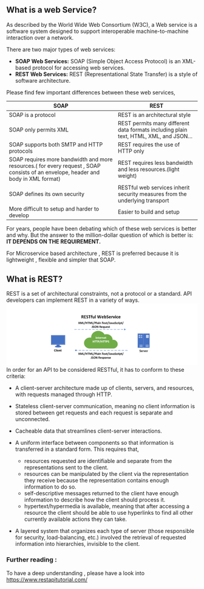 ## What is a web Service?
As described by the World Wide Web Consortium (W3C), a Web service is a software system designed to support interoperable machine-to-machine interaction over a network. 

There are two major types of web services:
- **SOAP Web Services:** SOAP (Simple Object Access Protocol) is an XML-based protocol for accessing web services.
- **REST Web Services:** REST (Representational State Transfer) is a style of software architecture.

Please find few important differences between these web services,

| SOAP | REST |
| --- | ----------- |
| SOAP is a protocol | REST is an architectural style |
| SOAP only permits XML | REST permits many different data formats including plain text, HTML, XML, and JSON… |
| SOAP supports both SMTP and HTTP protocols | REST requires the use of HTTP only |
| SOAP requires more bandwidth and more resources.( for every request , SOAP consists of an envelope, header and body in XML format) | REST requires less bandwidth and less resources.(light weight) |
| SOAP defines its own security | RESTful web services inherit security measures from the underlying transport |
| More difficult to setup and harder to develop | Easier to build and setup |

For years, people have been debating which of these web services is better and why. But the answer to the million-dollar question of which is better is: **IT DEPENDS ON THE REQUIREMENT.**

For Microservice based architecture , REST is preferred because it is lightweight , flexible and simpler that SOAP.

## What is REST?
REST is a set of architectural constraints, not a protocol or a standard. API developers can implement REST in a variety of ways.
 ![RESTfuleService](./pictures/RestfulApi.png)  
In order for an API to be considered RESTful, it has to conform to these criteria:

- A client-server architecture made up of clients, servers, and resources, with requests managed through HTTP.
- Stateless client-server communication, meaning no client information is stored between get requests and each request is separate and unconnected.
- Cacheable data that streamlines client-server interactions.
- A uniform interface between components so that information is transferred in a standard form. This requires that, 
    - resources requested are identifiable and separate from the representations sent to the client.
    - resources can be manipulated by the client via the representation they receive because the representation contains enough information to do so.
    - self-descriptive messages returned to the client have enough information to describe how the client should process it.
    - hypertext/hypermedia is available, meaning that after accessing a resource the client should be able to use hyperlinks to find all other currently available actions they can take.

 - A layered system that organizes each type of server (those responsible for security, load-balancing, etc.) involved the retrieval of requested information into hierarchies, invisible to the client.

### Further reading :
To have a deep understanding , please have a look into https://www.restapitutorial.com/ 



